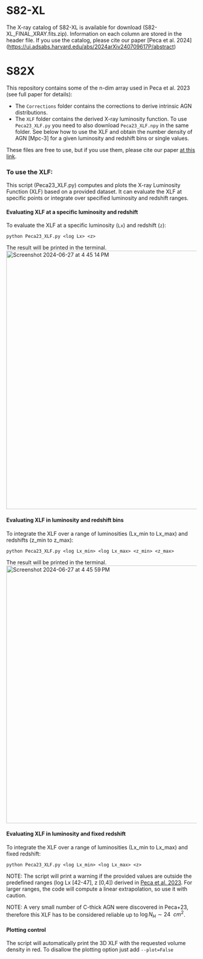 # S82-XL
The X-ray catalog of S82-XL is available for download (S82-XL_FINAL_XRAY.fits.zip). Information on each column are stored in the header file. If you use the catalog, please cite our paper [Peca et al. 2024] (https://ui.adsabs.harvard.edu/abs/2024arXiv240709617P/abstract)



# S82X

This repository contains some of the n-dim array used in Peca et al. 2023 (see full paper for details):
- The `Corrections` folder contains the corrections to derive intrinsic AGN distributions.
- The `XLF` folder contains the derived X-ray luminosity function. To use `Peca23_XLF.py` you need to also download `Peca23_XLF.npy` in the same folder. See below how to use the XLF and obtain the number density of AGN [Mpc-3] for a given luminosity and redshift bins or single values.

These files are free to use, but if you use them, please cite our paper [at this link](https://ui.adsabs.harvard.edu/abs/2023ApJ...943..162P/abstract).

### To use the XLF:

This script (Peca23_XLF.py) computes and plots the X-ray Luminosity Function (XLF) based on a provided dataset. It can evaluate the XLF at specific points or integrate over specified luminosity and redshift ranges.

#### Evaluating XLF at a specific luminosity and redshift

To evaluate the XLF at a specific luminosity (`Lx`) and redshift (`z`):

`python Peca23_XLF.py <log Lx> <z>`

The result will be printed in the terminal.
<img width="683" alt="Screenshot 2024-06-27 at 4 45 14 PM" src="https://github.com/alessandropeca/S82X/assets/30237963/8412c9ad-226f-439d-87ea-3962848e9be1">

#### Evaluating XLF in luminosity and redshift bins

To integrate the XLF over a range of luminosities (Lx_min to Lx_max) and redshifts (z_min to z_max):

`python Peca23_XLF.py <log Lx_min> <log Lx_max> <z_min> <z_max>`

The result will be printed in the terminal.
<img width="681" alt="Screenshot 2024-06-27 at 4 45 59 PM" src="https://github.com/alessandropeca/S82X/assets/30237963/adaed85c-e0ac-48ff-8f55-ad5abbea57af">

#### Evaluating XLF in luminosity and fixed redshift

To integrate the XLF over a range of luminosities (Lx_min to Lx_max) and fixed redshift:

`python Peca23_XLF.py <log Lx_min> <log Lx_max> <z>`

NOTE: The script will print a warning if the provided values are outside the predefined ranges (log Lx [42-47], z [0,4]) derived in [Peca et al. 2023](https://ui.adsabs.harvard.edu/abs/2023ApJ...943..162P/abstract). For larger ranges, the code will compute a linear extrapolation, so use it with caution.

NOTE: A very small number of C-thick AGN were discovered in Peca+23, therefore this XLF has to be considered reliable up to $\log N_H \sim 24\ \ cm^2$.

#### Plotting control

The script will automatically print the 3D XLF with the requested volume density in red. To disallow the plotting option just add `--plot=False`


